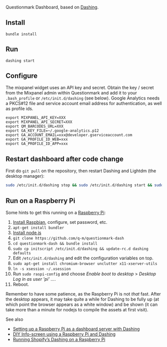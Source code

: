 Questionmark Dashboard, based on [Dashing](http://shopify.github.io/dashing).

## Install

`bundle install`

## Run

`dashing start`

## Configure
The mixpanel widget uses an API key and secret. Obtain the key / secret from the Mixpanel admin within Questionmark and add it to your `.bash_profile` or `/etc/init.d/dashing` (see below). Google Analytics needs a PKCS#12 file and service account email address for authentication, as well as profile ids.

```
export MIXPANEL_API_KEY=XXX
export MIXPANEL_API_SECRET=XXX
export QM_BARCODES_URL=XXX
export GA_KEY_FILE=~/.google-analytics.p12
export GA_ACCOUNT_EMAIL=xxx@developer.gserviceaccount.com
export GA_PROFILE_ID_WEB=xxx
export GA_PROFILE_ID_APP=xxx
```

## Restart dashboard after code change
First do `git pull` on the repository, then restart Dashing and Lightdm (the desktop manager):

```sh
sudo /etc/init.d/dashing stop && sudo /etc/init.d/dashing start && sudo /etc/init.d/lightdm restart
```

## Run on a Raspberry Pi
Some hints to get this running on a [Raspberry Pi](http://raspberrypi.org/):

1. [Install Raspbian](https://raspberrypi.org/downloads/), configure, set password, etc.
2. `apt-get install bundler`
3. [Install node.js](https://github.com/nathanjohnson320/node_arm)
4. `git clone https://github.com/q-m/questionmark-dash`
5. `cd questionmark-dash && bundle install`
6. `sudo cp initscript /etc/init.d/dashing && update-rc.d dashing defaults`
7. Edit `/etc/init.d/dashing` and edit the configuration variables on top.
8. `sudo apt-get install chromium-browser unclutter x11-xserver-utils`
9. `ln -s xsession ~/.xsession`
11. Run `sudo raspi-config` and choose _Enable boot to desktop_ &gt; _Desktop Log in as user 'pi' ..._.
12. Reboot.

Remember to have some patience, as the Raspberry Pi is not _that_ fast. After the desktop appears,
it may take quite a while for Dashing to be fully up (at which point the browser appears as a white window)
and be shown (it can take more than a minute for nodejs to compile the assets at first visit).

See also
* [Setting up a Raspberry Pi as a dashboard server with Dashing](https://gist.github.com/stonehippo/5896381)
* [DIY Info-screen using a Raspberry Pi and Dashing](http://www.fusonic.net/en/blog/2013/07/31/diy-info-screen-using-raspberry-pi-dashing/)
* [Running Shopify’s Dashing on a Raspberry Pi](http://toxaq.com/index.php/2012/12/running-shopifys-dashing-on-a-raspberry-pi/)
